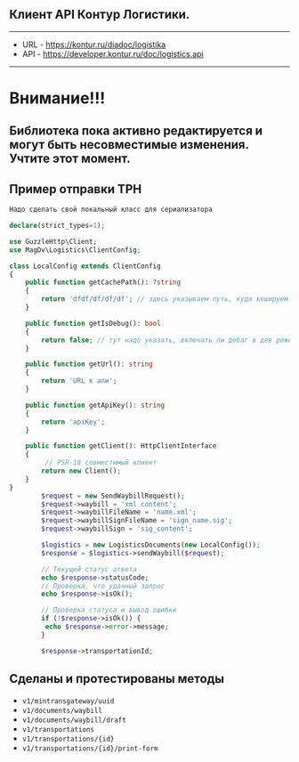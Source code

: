 ## Клиент API Контур Логистики.

---------------------------

- URL - https://kontur.ru/diadoc/logistika
- API - https://developer.kontur.ru/doc/logistics.api
---------------------------

# Внимание!!! 
## Библиотека пока активно редактируется и могут быть несовместимые изменения. Учтите этот момент.

## Пример отправки ТРН

```php
Надо сделать свой локальный класс для сериализатора

declare(strict_types=1);

use GuzzleHttp\Client;
use MagDv\Logistics\ClientConfig;

class LocalConfig extends ClientConfig
{
    public function getCachePath(): ?string
    {
        return 'dfdf/df/df/df'; // здесь указываем путь, куда кешируем. Не обязательно, но желательно. Влияет на скорость
    }

    public function getIsDebug(): bool
    {
        return false; // тут надо указать, включать ли дебаг в дев режиме можете включить, чтобы видеть ошибки
    }

    public function getUrl(): string
    {
        return 'URL к апи';
    }

    public function getApiKey(): string
    {
        return 'apiKey';
    }

    public function getClient(): HttpClientInterface
    {
         // PSR-18 совместимый клиент
        return new Client();
    }
}
        $request = new SendWaybillRequest();
        $request->waybill = 'xml content';
        $request->waybillFileName = 'name.xml';
        $request->waybillSignFileName = 'sign_name.sig';
        $request->waybillSign = 'sig_content';

        $logistics = new LogisticsDocuments(new LocalConfig());
        $response = $logistics->sendWaybill($request);

        // Текущий статус ответа
        echo $response->statusCode;
        // Проверка, что удачный запрос
        echo $response->isOk();

        // Проверка статуса и вывод ошибки
        if (!$response->isOk()) {
         echo $response->error->message;
        }

        $response->transportationId;
```

## Сделаны и протестированы методы

- `v1/mintransgateway/uuid`
- `v1/documents/waybill`
- `v1/documents/waybill/draft`
- `v1/transportations`
- `v1/transportations/{id}`
- `v1/transportations/{id}/print-form`